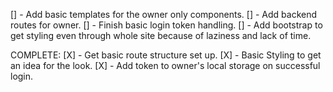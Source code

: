 [] - Add basic templates for the owner only components.
[] - Add backend routes for owner.
[] - Finish basic login token handling.
[] - Add bootstrap to get styling even through whole site because of laziness and lack of time.







COMPLETE:
[X] - Get basic route structure set up.
[X] - Basic Styling to get an idea for the look.
[X] - Add token to owner's local storage on successful login.